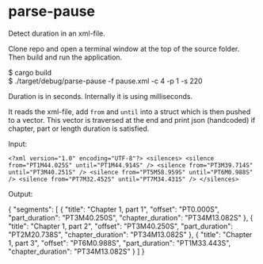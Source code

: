 # parse-pause
Detect duration in an xml-file.

Clone repo and open a terminal window at the top of the source folder. Then build and run the application.

$ cargo build  
$ ./target/debug/parse-pause -f pause.xml -c 4 -p 1 -s 220

Duration is in seconds. Internally it is using milliseconds.

It reads the xml-file, add `from` and `until` into a struct which is then pushed to a vector. This vector is traversed
at the end and print json (handcoded) if chapter, part or length duration is satisfied.

Input:

`<?xml version="1.0" encoding="UTF-8"?>
<silences>
    <silence from="PT1M44.025S" until="PT1M44.914S" />
    <silence from="PT3M39.714S" until="PT3M40.251S" />
    <silence from="PT5M58.959S" until="PT6M0.988S" />
    <silence from="PT7M32.452S" until="PT7M34.431S" />
</silences>`

Output:

{
  "segments": [
    {
      "title": "Chapter 1, part 1",
      "offset": "PT0.000S",
      "part_duration": "PT3M40.250S",
      "chapter_duration": "PT34M13.082S"
    },
    {
      "title": "Chapter 1, part 2",
      "offset": "PT3M40.250S",
      "part_duration": "PT2M20.738S",
      "chapter_duration": "PT34M13.082S"
    },
    {
      "title": "Chapter 1, part 3",
      "offset": "PT6M0.988S",
      "part_duration": "PT1M33.443S",
      "chapter_duration": "PT34M13.082S"
    }
  ]
}
